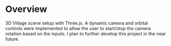 # Overview

3D Village scene setup with Three.js. 
A dynamic camera and orbital controls were implemented to allow the user to start/stop the camera rotation based on the inputs. 
I plan to further develop this project in the near future.